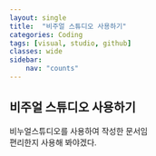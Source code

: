 ```yaml
---
layout: single
title:  "비주얼 스튜디오 사용하기"
categories: Coding
tags: [visual, studio, github]
classes: wide
sidebar:
    nav: "counts"
---
```


## 비주얼 스튜디오 사용하기

비누얼스튜디오를 사용하여 작성한 문서임<br>
편리한지 사용해 봐야겠다.<br>

 
